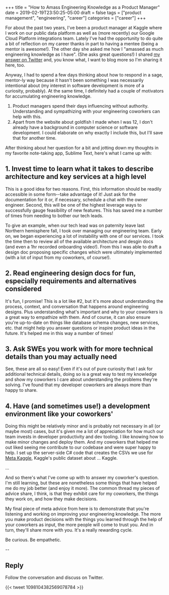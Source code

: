 +++ 
title = "How to Amass Engineering Knowledge as a Product Manager" 
date = 2019-02-19T23:50:25-05:00 
draft = false 
tags = ["product management", "engineering", "career"] 
categories = ["career"] 
+++

For about the past two years, I've been a product manager at Kaggle where I work on our public data platform as well as (more recently) our Google Cloud Platform integrations team. Lately I've had the opportunity to do quite a bit of reflection on my career thanks in part to having a mentee (being a mentor is awesome!). The other day she asked me how I "amassed as much engineering knowledge as I have". (She asks great questions!) I shared [my answer on Twitter](https://twitter.com/MeganRisdal/status/1096583566190731264?s=20) and, you know what, I want to blog more so I'm sharing it here, too.

Anyway, I had to spend a few days thinking about how to respond in a sage, mentor-ly way because it hasn't been something I was necessarily intentional about (my interest in software development is more of a curiosity, probably). At the same time, I definitely had a couple of motivators for accumulating engineering knowledge.

1. Product managers spend their days influencing without authority. Understanding and sympathizing with your engineering coworkers can help with this.
2. Apart from the website about goldfish I made when I was 12, I don't already have a background in computer science or software development. I could elaborate on why exactly I include this, but I'll save that for another time.

After thinking about her question for a bit and jotting down my thoughts in my favorite note-taking app, Sublime Text, here's what I came up with:

## 1. Invest time to learn what it takes to describe architecture and key services at a high level

This is a good idea for two reasons. First, this information should be readily accessible in some form--take advantage of it! Just ask for the documentation for it or, if necessary, schedule a chat with the owner engineer. Second, this will be one of the highest leverage ways to successfully gauge feasibility of new features. This has saved me a number of times from needing to bother our tech leads.

To give an example, when our tech lead was on paternity leave last Northern hemisphere fall, I took over managing our engineering team. Early on, we began experiencing a lot of instability with one of our services. I took the time then to review all of the available architecture and desgin docs (and even a 1hr recorded onboarding video!). From this I was able to draft a design doc proposing specific changes which were ultimately implemented (with a lot of input from my coworkers, of course!).

## 2. Read engineering design docs for fun, especially requirements and alternatives considered

It's fun, I promise! This is a lot like #2, but it's more about understanding the process, context, and conversation that happens around engineering designs. Plus understanding what's important and why to your coworkers is a great way to empathize with them. And of course, it can also ensure you're up-to-date on things like database schema changes, new services, etc. that might help you answer questions or inspire product ideas in the future. It's helped me in this way a number of times!

## 3. Ask SWEs you work with for more technical details than you may actually need

See, these are all so easy! Even if it's out of pure curiosity that I ask for additional technical details, doing so is a great way to test my knowledge and show my coworkers I care about understanding the problems they're solving. I've found that my developer coworkers are always more than happy to share.

## 4. Have (and sometimes use!) a development environment like your coworkers'

Doing this might be relatively minor and is probably not necessary in all (or maybe most) cases, but it's given me a lot of appreciation for how much our team invests in developer productivity and dev tooling. I like knowing how to make minor changes and deploy them. And my coworkers that helped me out liked seeing me contribute to our codebase and were super happy to help. I set up the server-side C# code that creates the CSVs we use for [Meta Kaggle](https://www.kaggle.com/kaggle/meta-kaggle), Kaggle's public dataset about ... Kaggle.

...

And so there's what I've come up with to answer my coworker's question. I'm still learning, but these are nonetheless some things that have helped me do my job better (and enjoy it more). The common thread my pieces of advice share, I think, is that they exhibit care for my coworkers, the things they work on, and how they make decisions. 

My final piece of meta advice from here is to demonstrate that you're listening and working on improving your engineering knowledge. The more you make product decisions with the things you learned through the help of your coworkers as input, the more people will come to trust you. And in turn, they'll share more with you. It's a really rewarding cycle.

Be curious. Be empathetic.

--

## Reply

Follow the conversation and discuss on Twitter.

{{< tweet 1098104382569078784 >}}